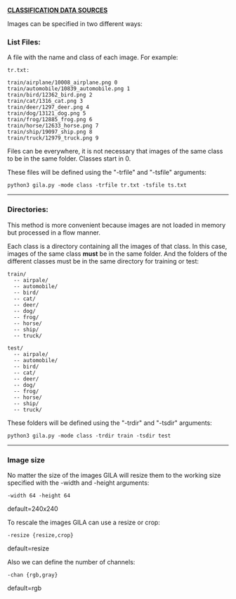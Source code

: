 <span style="text-decoration:underline;">**CLASSIFICATION DATA SOURCES**<span>

Images can be specified in two different ways:

### List Files:

A file with the name and class of each image. For example:

~~~
tr.txt:

train/airplane/10008_airplane.png 0
train/automobile/10839_automobile.png 1
train/bird/12362_bird.png 2
train/cat/1316_cat.png 3
train/deer/1297_deer.png 4
train/dog/13121_dog.png 5
train/frog/12885_frog.png 6
train/horse/12633_horse.png 7
train/ship/19097_ship.png 8
train/truck/12979_truck.png 9
~~~

Files can be everywhere, it is not necessary that images of the same class to be in the same folder. Classes start in 0.

These files will be defined using the "-trfile" and "-tsfile" arguments:

~~~shell
python3 gila.py -mode class -trfile tr.txt -tsfile ts.txt
~~~

***

### Directories:

This method is more convenient because images are not loaded in memory but processed in a flow manner.

Each class is a directory containing all the images of that class. In this case, images of the same class **must** be in the same folder. And the folders of the different classes must be in the same directory for training or test:

~~~
train/
  -- airpale/
  -- automobile/
  -- bird/
  -- cat/
  -- deer/
  -- dog/
  -- frog/
  -- horse/
  -- ship/
  -- truck/

test/
  -- airpale/
  -- automobile/
  -- bird/
  -- cat/
  -- deer/
  -- dog/
  -- frog/
  -- horse/
  -- ship/
  -- truck/
~~~

These folders will be defined using the "-trdir" and "-tsdir" arguments:

~~~shell
python3 gila.py -mode class -trdir train -tsdir test
~~~

***

### Image size

No matter the size of the images GILA will resize them to the working size specified with the -width and -height arguments:

~~~shell
-width 64 -height 64
~~~
default=240x240

To rescale the images GILA can use a resize or crop:

~~~shell
-resize {resize,crop}
~~~

default=resize

Also we can define the number of channels:

~~~shell
-chan {rgb,gray}  
~~~

default=rgb
